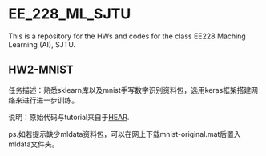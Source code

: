 # EE_228_ML_SJTU
This is a repository for the HWs and codes for the class EE228 Maching Learning (AI), SJTU.
## HW2-MNIST
任务描述：熟悉sklearn库以及mnist手写数字识别资料包，选用keras框架搭建网络来进行进一步训练。

说明：原始代码与tutorial来自于[HEAR](https://github.com/LinguoLi/mnist_tutorial).

ps.如若提示缺少mldata资料包，可以在网上下载mnist-original.mat后置入mldata文件夹。
